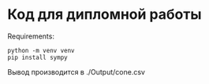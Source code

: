 # Код для дипломной работы
Requirements:
```
python -m venv venv
pip install sympy
```
Вывод производится в ./Output/cone.csv